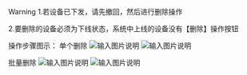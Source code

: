 Warning
1.若设备已下发，请先撤回，然后进行删除操作

2.要删除的设备必须为下线状态，系统中上线的设备没有【删除】操作按钮

操作步骤图示：
单个删除
![输入图片说明](https://images.gitee.com/uploads/images/2021/0518/145855_7303eec3_8867015.png "屏幕截图.png")
![输入图片说明](https://images.gitee.com/uploads/images/2021/0518/145934_a174543a_8867015.png "屏幕截图.png")

批量删除
![输入图片说明](https://images.gitee.com/uploads/images/2021/0518/150106_defa1b7c_8867015.png "屏幕截图.png")
![输入图片说明](https://images.gitee.com/uploads/images/2021/0518/150144_580f412c_8867015.png "屏幕截图.png")